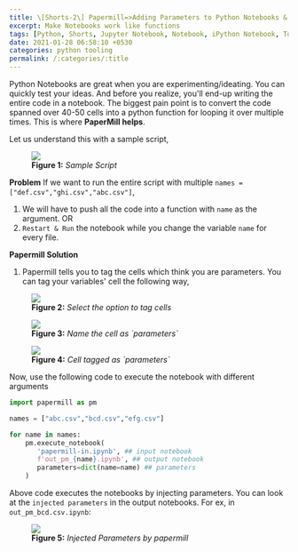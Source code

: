 ```yaml
---
title: \[Shorts-2\] Papermill=>Adding Parameters to Python Notebooks & executing them like a function
excerpt: Make Notebooks work like functions
tags: [Python, Shorts, Jupyter Notebook, Notebook, iPython Notebook, Tools]
date: 2021-01-28 06:58:10 +0530
categories: python tooling
permalink: /:categories/:title
---
```


Python Notebooks are great when you are experimenting/ideating. You can quickly test your ideas. And before you realize, you'll end-up writing the entire code in a notebook. The biggest pain point is to convert the code spanned over 40-50 cells into a python function for looping it over multiple times. This is where __PaperMill helps__.

Let us understand this with a sample script,

<figure>
    <a href="{{ site.url }}/{{ site.baseurl }}/assets/images/papermill_samplecode.png"><img src="{{ site.url }}/{{ site.baseurl }}/assets/images/papermill_samplecode.png"></a>
    <figcaption><b>Figure 1:</b> <i> Sample Script </i></figcaption>
</figure>

**Problem**
If we want to run the entire script with multiple `names = ["def.csv","ghi.csv","abc.csv"]`, 

1. We will have to push all the code into a function with `name` as the argument.
OR
2. `Restart & Run` the notebook while you change the variable `name` for every file.

**Papermill Solution**

1. Papermill tells you to tag the cells which think you are parameters. You can tag your variables' cell the following way,
<figure>
    <a href="{{ site.url }}/{{ site.baseurl }}/assets/images/papermill-tags.png"><img src="{{ site.url }}/{{ site.baseurl }}/assets/images/papermill-tags.png"></a>
    <figcaption><b>Figure 2:</b> <i> Select the option to tag cells </i></figcaption>
</figure>
<figure>
    <a href="{{ site.url }}/{{ site.baseurl }}/assets/images/papermill-tag1.png"><img src="{{ site.url }}/{{ site.baseurl }}/assets/images/papermill-tag1.png"></a>
    <figcaption><b>Figure 3:</b> <i> Name the cell as `parameters`  </i></figcaption>
</figure>
<figure>
    <a href="{{ site.url }}/{{ site.baseurl }}/assets/images/papermill-tag2.png"><img src="{{ site.url }}/{{ site.baseurl }}/assets/images/papermill-tag2.png"></a>
    <figcaption><b>Figure 4:</b> <i> Cell tagged as `parameters` </i></figcaption>
</figure>

Now, use the following code to execute the notebook with different arguments

```python
import papermill as pm

names = ["abc.csv","bcd.csv","efg.csv"]

for name in names:
    pm.execute_notebook(
       'papermill-in.ipynb', ## input notebook
       f'out_pm_{name}.ipynb', ## output notebook
       parameters=dict(name=name) ## parameters
    )
```

Above code executes the notebooks by injecting parameters. You can look at the `injected parameters` in the output notebooks. For ex, in `out_pm_bcd.csv.ipynb`:
<figure>
    <a href="{{ site.url }}/{{ site.baseurl }}/assets/images/pm-injectedparams.png"><img src="{{ site.url }}/{{ site.baseurl }}/assets/images/pm-injectedparams.png"></a>
    <figcaption><b>Figure 5:</b> <i> Injected Parameters by papermill </i></figcaption>
</figure>
